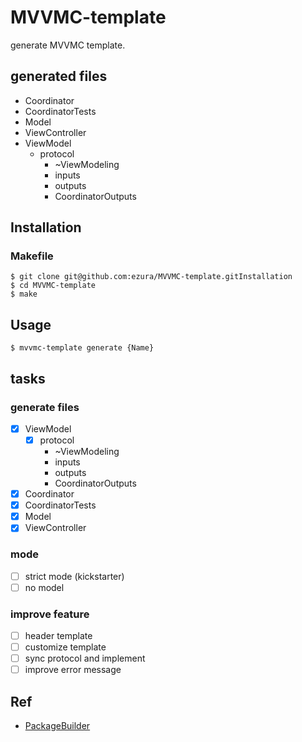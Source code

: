 # MVVMC-template

generate MVVMC template.

## generated files
* Coordinator
* CoordinatorTests
* Model
* ViewController
* ViewModel
  - protocol
    - ~ViewModeling
    - inputs
    - outputs
    - CoordinatorOutputs

## Installation
### Makefile

```shell
$ git clone git@github.com:ezura/MVVMC-template.gitInstallation
$ cd MVVMC-template
$ make
```

## Usage

```
$ mvvmc-template generate {Name}
```

## tasks
### generate files
* [x] ViewModel
  - [x] protocol
    - ~ViewModeling
    - inputs
    - outputs
    - CoordinatorOutputs
* [x] Coordinator
* [x] CoordinatorTests
* [x] Model
* [x] ViewController

### mode
* [ ] strict mode (kickstarter)
* [ ] no model

### improve feature
* [ ] header template
* [ ] customize template
* [ ] sync protocol and implement
* [ ] improve error message

## Ref
* [PackageBuilder](https://github.com/pixyzehn/PackageBuilder)
